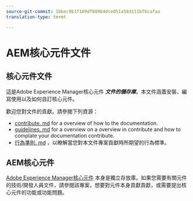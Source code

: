 ```yaml
---
source-git-commit: 1bbec9b1f109df88964dce051a58d111bf6cafaa
translation-type: tm+mt

---
```

# AEM核心元件文件

## 核心元件文件

這是Adobe Experience Manager核心元件 ***文件的儲存庫***。本文件涵蓋安裝、編寫使用以及如何自訂核心元件。

歡迎您對文件的貢獻。請參閱下列資源：

* [contribute. md](contributing.md) for a overview of how to the documentation.
* [guidelines. md](guidelines.md) for a overview on a overview in contribute and how to complate your documentation contribute.
* [行為準則. md](code-of-conduct.md) ，以瞭解當您對本文件專案貢獻時所期望的行為標準。

## AEM核心元件

[Adobe Experience Manager核心元件](https://github.com/adobe/aem-core-wcm-components) 本身是獨立存放庫。如果您需要有關元件的技術/開發人員文件，請參閱該專案，想要對元件本身貢獻貢獻，或需要提出核心元件的功能或功能問題。